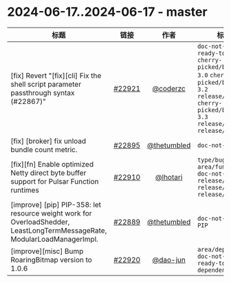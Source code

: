 # 2024-06-17..2024-06-17 - master
| 标题 | 链接 | 作者 | 标签 |
| - | :--: | :--: | - |
| [fix] Revert "[fix][cli] Fix the shell script parameter passthrough syntax (#22867)" | [#22921](https://github.com/apache/pulsar/pull/22921) | [@coderzc](https://github.com/coderzc) | `doc-not-needed` `ready-to-test` `cherry-picked/branch-3.0` `cherry-picked/branch-3.2` `release/3.3.1` `cherry-picked/branch-3.3` `release/3.0.6` `release/3.2.4`  | 
| [fix] [broker] fix unload bundle count metric. | [#22895](https://github.com/apache/pulsar/pull/22895) | [@thetumbled](https://github.com/thetumbled) | `doc-not-needed`  | 
| [fix][fn] Enable optimized Netty direct byte buffer support for Pulsar Function runtimes | [#22910](https://github.com/apache/pulsar/pull/22910) | [@lhotari](https://github.com/lhotari) | `type/bug` `area/function` `doc-not-needed` `release/3.3.1` `release/3.0.6` `release/3.2.4`  | 
| [improve] [pip] PIP-358: let resource weight work for OverloadShedder, LeastLongTermMessageRate, ModularLoadManagerImpl. | [#22889](https://github.com/apache/pulsar/pull/22889) | [@thetumbled](https://github.com/thetumbled) | `doc-not-needed` `PIP`  | 
| [improve][misc] Bump RoaringBitmap version to 1.0.6 | [#22920](https://github.com/apache/pulsar/pull/22920) | [@dao-jun](https://github.com/dao-jun) | `area/dependency` `doc-not-needed` `ready-to-test` `dependencies`  | 
